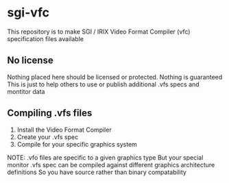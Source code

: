 # sgi-vfc
This repository is to make SGI / IRIX Video Format Compiler (vfc) specification files available
## No license
Nothing placed here should be licensed or protected.
Nothing is guaranteed
This is just to help others to use or publish additional .vfs specs and montitor data
## Compiling .vfs files
1. Install the Video Format Compiler
2. Create your .vfs spec
3. Compile for your specific graphics system

NOTE: .vfo files are specific to a given graphics type
      But your special monitor .vfs spec can be compiled against different graphics architecture definitions
      So you have source rather than binary compatability
